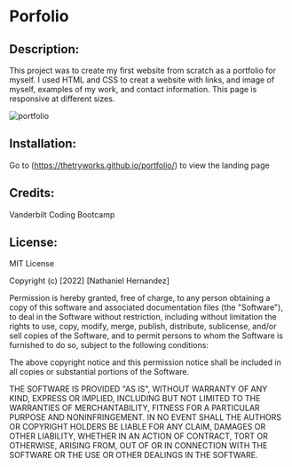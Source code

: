 # Porfolio

## Description:

This project was to create my first website from scratch as a portfolio for myself. I used HTML and CSS to creat a website with links, and image of myself, examples of my work, and contact information. This page is responsive at different sizes.

![portfolio](https://user-images.githubusercontent.com/95715383/155772255-34e3a519-0b16-413a-8ddb-b589e84b6ffd.JPG)

## Installation:

Go to (https://thetryworks.github.io/portfolio/) to view the landing page

## Credits:

Vanderbilt Coding Bootcamp

## License:

MIT License

Copyright (c) [2022] [Nathaniel Hernandez]

Permission is hereby granted, free of charge, to any person obtaining a copy
of this software and associated documentation files (the "Software"), to deal
in the Software without restriction, including without limitation the rights
to use, copy, modify, merge, publish, distribute, sublicense, and/or sell
copies of the Software, and to permit persons to whom the Software is
furnished to do so, subject to the following conditions:

The above copyright notice and this permission notice shall be included in all
copies or substantial portions of the Software.

THE SOFTWARE IS PROVIDED "AS IS", WITHOUT WARRANTY OF ANY KIND, EXPRESS OR
IMPLIED, INCLUDING BUT NOT LIMITED TO THE WARRANTIES OF MERCHANTABILITY,
FITNESS FOR A PARTICULAR PURPOSE AND NONINFRINGEMENT. IN NO EVENT SHALL THE
AUTHORS OR COPYRIGHT HOLDERS BE LIABLE FOR ANY CLAIM, DAMAGES OR OTHER
LIABILITY, WHETHER IN AN ACTION OF CONTRACT, TORT OR OTHERWISE, ARISING FROM,
OUT OF OR IN CONNECTION WITH THE SOFTWARE OR THE USE OR OTHER DEALINGS IN THE
SOFTWARE.

